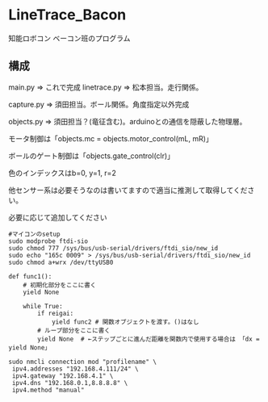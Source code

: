 # LineTrace_Bacon
知能ロボコン ベーコン班のプログラム

## 構成
main.py => これで完成
linetrace.py => 松本担当。走行関係。

capture.py => 須田担当。ボール関係。角度指定以外完成

objects.py => 須田担当？(竜征含む)。arduinoとの通信を隠蔽した物理層。


モータ制御は「objects.mc = objects.motor_control(mL, mR)」

ボールのゲート制御は「objects.gate_control(clr)」

色のインデックスはb=0, y=1, r=2

他センサー系は必要そうなのは書いてますので適当に推測して取得してください。

必要に応じて追加してください
```
#マイコンのsetup
sudo modprobe ftdi-sio
sudo chmod 777 /sys/bus/usb-serial/drivers/ftdi_sio/new_id
sudo echo "165c 0009" > /sys/bus/usb-serial/drivers/ftdi_sio/new_id
sudo chmod a+wrx /dev/ttyUSB0
```

```
def func1():
	# 初期化部分をここに書く
	yield None
	
	while True:
		if reigai:
			yield func2 # 関数オブジェクトを渡す。()はなし
		# ループ部分をここに書く
		yield None	# ←ステップごとに進んだ距離を関数内で使用する場合は 「dx = yield None」
```
```
sudo nmcli connection mod "profilename" \
 ipv4.addresses "192.168.4.111/24" \
 ipv4.gateway "192.168.4.1" \
 ipv4.dns "192.168.0.1,8.8.8.8" \
 ipv4.method "manual"
```
